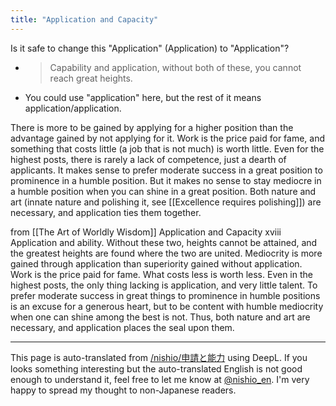 ```yaml
---
title: "Application and Capacity"
---
```


Is it safe to change this "Application" (Application) to "Application"?
- > Capability and application, without both of these, you cannot reach great heights.
- You could use "application" here, but the rest of it means application/application.


There is more to be gained by applying for a higher position than the advantage gained by not applying for it.
Work is the price paid for fame, and something that costs little (a job that is not much) is worth little.
Even for the highest posts, there is rarely a lack of competence, just a dearth of applicants.
It makes sense to prefer moderate success in a great position to prominence in a humble position.
But it makes no sense to stay mediocre in a humble position when you can shine in a great position.
Both nature and art (innate nature and polishing it, see [[Excellence requires polishing]]) are necessary, and application ties them together.

from [[The Art of Worldly Wisdom]]
Application and Capacity
xviii
Application and ability. Without these two, heights cannot be attained, and the greatest heights are found where the two are united. Mediocrity is more gained through application than superiority gained without application. Work is the price paid for fame. What costs less is worth less. Even in the highest posts, the only thing lacking is application, and very little talent. To prefer moderate success in great things to prominence in humble positions is an excuse for a generous heart, but to be content with humble mediocrity when one can shine among the best is not. Thus, both nature and art are necessary, and application places the seal upon them.

---
This page is auto-translated from [/nishio/申請と能力](https://scrapbox.io/nishio/申請と能力) using DeepL. If you looks something interesting but the auto-translated English is not good enough to understand it, feel free to let me know at [@nishio_en](https://twitter.com/nishio_en). I'm very happy to spread my thought to non-Japanese readers.